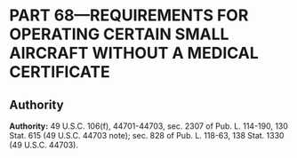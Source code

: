 # PART 68—REQUIREMENTS FOR OPERATING CERTAIN SMALL AIRCRAFT WITHOUT A MEDICAL CERTIFICATE


## Authority

**Authority:** 49 U.S.C. 106(f), 44701-44703, sec. 2307 of Pub. L. 114-190, 130 Stat. 615 (49 U.S.C. 44703 note); sec. 828 of Pub. L. 118-63, 138 Stat. 1330 (49 U.S.C. 44703).




